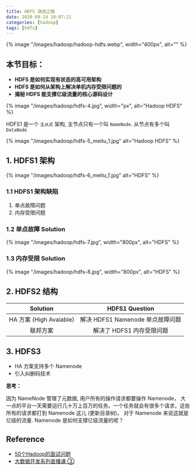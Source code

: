 ```yaml
---
title: HDFS 演进之路
date: 2020-09-14 20:07:21
categories: [hadoop]
tags: [hdfs]
---
```


{% image "/images/hadoop/hadoop-hdfs.webp", width="400px", alt="" %}

<!--more-->

## 本节目标：

- **HDFS 是如何实现有状态的高可用架构**
- **HDFS 是如何从架构上解决单机内存受限问题的**
- **揭秘 HDFS 能支撑亿级流量的核心源码设计**

{% image "/images/hadoop/hdfs-4.jpg", width="px", alt="Hadoop HDFS" %}

HDFS1 是一个 `主从式` 架构, 主节点只有一个叫 `NameNode`. 从节点有多个叫 `DataNode`

{% image "/images/hadoop/hdfs-5_meitu_1.jpg"  alt="Hadoop HDFS" %}

## 1. HDFS1 架构

{% image "/images/hadoop/hdfs-6_meitu_1.jpg"  alt="HDFS" %}

### 1.1 HDFS1 架构缺陷

 1. 单点故障问题
 2. 内存受限问题

### 1.2 单点故障 Solution

{% image "/images/hadoop/hdfs-7.jpg", width="800px", alt="HDFS" %}

### 1.3 内存受限 Solution

{% image "/images/hadoop/hdfs-8.jpg", width="800px", alt="HDFS" %}

## 2. HDFS2 结构

Solution | HDFS1 Question
:---: | :---:
HA 方案 (High Avaiable) | 解决 HDFS1 Namenode 单点故障问题
联邦方案 | 解决了 HDFS1 内存受限问题

## 3. HDFS3 

- HA 方案支持多个 Namenode
- 引入纠删码技术

**思考：**

因为 NameNode 管理了元数据, 用户所有的操作请求都要操作 Namenode， 大一点的平台一天需要运行几十万上百万的任务。一个任务就会有很多个请求，这些所有的请求都打到 Namenode 这儿 (更新目录树)， 对于 Namenode 来说这就是亿级的流量. Namenode 是如何支撑亿级流量的呢？


## Reference


- [50个Hadoop的面试问题](https://blog.csdn.net/WYpersist/article/details/80262066)
- [大数据开发系列直播课 ③](https://study.163.com/course/courseLearn.htm?courseId=1209979905#/learn/live?lessonId=1281107303&courseId=1209979905)


